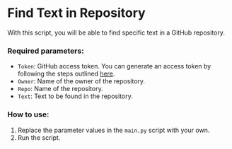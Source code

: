 # Find Text in Repository

With this script, you will be able to find specific text in a GitHub repository.

### Required parameters:

- `Token`: GitHub access token. You can generate an access token by following the steps outlined [here](https://docs.github.com/en/enterprise-server@3.9/authentication/keeping-your-account-and-data-secure/managing-your-personal-access-tokens).
- `Owner`: Name of the owner of the repository.
- `Repo`: Name of the repository.
- `Text`: Text to be found in the repository.

### How to use:
1. Replace the parameter values in the `main.py` script with your own.
2. Run the script.